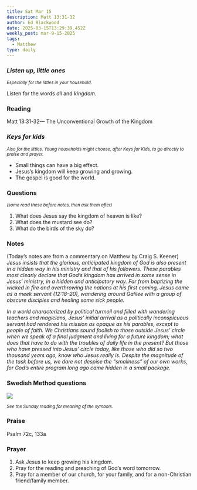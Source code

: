 ```yaml
---
title: Sat Mar 15
description: Matt 13:31-32
author: Ed Blackwood
date: 2025-03-15T13:29:39.452Z
weekly_post: mar-9-15-2025
tags:
  - Matthew
type: daily
---
```

### *Listen up, little ones*

<div><small><i>Especially for the littles in your household.</i></small></div>

Listen for the words *all* and *kingdom*.

### Reading

Matt 13:31-32— The Unconventional Growth of the Kingdom

### *Keys for kids*

<div><small><i>Also for the littles. Young households might choose, after Keys for Kids, to go directly to praise and prayer.</i></small></div>

* Small things can have a big effect.
* Jesus’s kingdom will keep growing and growing.
* The gospel is good for the world.

### Questions

<div><small><i>(some read these before notes, then ask them after)</i></small></div>

1. What does Jesus say the kingdom of heaven is like?
2. What does the mustard see do?
3. What do the birds of the sky do?

### Notes

(Today’s notes are from a commentary on Matthew by Craig S. Keener)	*Jesus insists that the glorious, anticipated kingdom of God is also present in a hidden way in his ministry and that of his followers. These parables most clearly declare that God’s kingdom has arrived in some sense in Jesus’ ministry, in a hidden and anticipatory way. Far from baptizing the wicked in fire and overthrowing the nations at his first coming, Jesus came as a meek servant (12:18–20), wandering around Galilee with a group of obscure disciples and healing some sick people.*

*In a world characterized by political turmoil and filled with wandering teachers and magicians, Jesus’ initial arrival as a politically inconspicuous servant had rendered his mission as opaque as his parables, except to people of faith. We Christians sound foolish to those outside Jesus’ circle when we speak of a final judgment and living for a future kingdom; what does that have to do with the troubles of daily life in the present? But those who have pressed into Jesus’ circle today, like those who did so two thousand years ago, know who Jesus really is. Despite the magnitude of the task before us, we dare not despise the “smallness” of our own works, for God’s entire program long ago came hidden in a small package.*

### Swedish Method questions

![](/static/img/family_worship_study_ed-swedish_questions.png)

<div><small><i>See the Sunday reading for meaning of the symbols.</i></small></div>

### Praise

P﻿salm 72c, 133a

### Prayer

1. Ask Jesus to keep growing his kingdom.
2. Pray for the reading and preaching of God’s word tomorrow.
3. Pray for a member of our church, for your family, and for a non-Christian friend/family member.